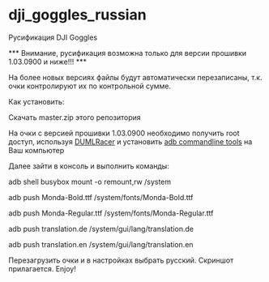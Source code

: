 # dji_goggles_russian
Русификация DJI Goggles

*** Внимание, русификация возможна только для версии прошивки 1.03.0900 и ниже!!! ***

На более новых версиях файлы будут автоматически перезаписаны, т.к. очки контролируют их по контрольной сумме.

Как установить:

Скачать master.zip этого репозитория

На очки с версией прошивки 1.03.0900 необходимо получить root доступ, используя [DUMLRacer](https://github.com/CunningLogic/DUMLRacer/releases/download/v1.1.1/DUMLRacer.jar) и установить [adb commandline tools](https://developer.android.com/studio/index.html#command-tools) на Ваш компьютер

Далее зайти в консоль и выполнить команды:

adb shell busybox mount -o remount,rw /system

adb push Monda-Bold.ttf /system/fonts/Monda-Bold.ttf

adb push Monda-Regular.ttf /system/fonts/Monda-Regular.ttf

adb push translation.de /system/gui/lang/translation.de

adb push translation.en /system/gui/lang/translation.en

Перезагрузить очки и в настройках выбрать русский.
Скриншот прилагается. Enjoy!
